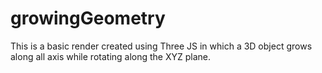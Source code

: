 # growingGeometry
This is a basic render created using Three JS in which a 3D object grows along all axis while rotating along the XYZ plane.
